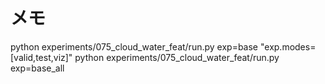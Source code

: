 # メモ

python experiments/075_cloud_water_feat/run.py exp=base "exp.modes=[valid,test,viz]"
python experiments/075_cloud_water_feat/run.py exp=base_all